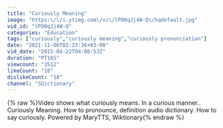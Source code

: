 ```yaml
---
title: "Curiously Meaning"
image: "https:\/\/i.ytimg.com\/vi\/lPO0qJj4W-Q\/hqdefault.jpg"
vid_id: "lPO0qJj4W-Q"
categories: "Education"
tags: ["curiously","curiously meaning","curiously pronunciation"]
date: "2021-11-06T01:33:36+03:00"
vid_date: "2015-04-22T04:00:53Z"
duration: "PT16S"
viewcount: "3512"
likeCount: "18"
dislikeCount: "18"
channel: "SDictionary"
---
```

{% raw %}Video shows what curiously means. In a curious manner..  Curiously Meaning. How to pronounce, definition audio dictionary. How to say curiously. Powered by MaryTTS, Wiktionary{% endraw %}

